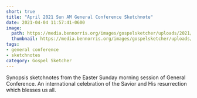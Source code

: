 ```yaml
---
short: true
title: "April 2021 Sun AM General Conference Sketchnote"
date: 2021-04-04 11:57:41-0600
image:
  path: https://media.bennorris.org/images/gospelsketcher/uploads/2021/d11ee24a62.jpg
  thumbnail: https://media.bennorris.org/images/gospelsketcher/uploads/2021/d11ee24a62.jpg
tags:
- general conference
- sketchnotes
category: Gospel Sketcher
---
```


Synopsis sketchnotes from the Easter Sunday morning session of General Conference. An international celebration of the Savior and His resurrection which blesses us all.
